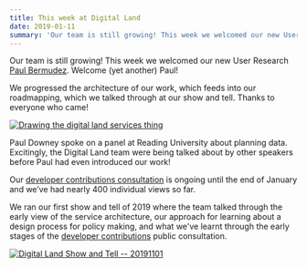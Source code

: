 ```yaml
---
title: This week at Digital Land
date: 2019-01-11
summary: 'Our team is still growing! This week we welcomed our new User Research [Paul Bermudez](https://twitter.com/pebdesign).'
---
```


Our team is still growing! This week we welcomed our new User Research [Paul Bermudez](https://twitter.com/pebdesign). Welcome (yet another) Paul!

We progressed the architecture of our work, which feeds into our roadmapping, which we talked through at our show and tell. Thanks to everyone who came!

<a data-flickr-embed="true"  href="https://www.flickr.com/photos/psd/31797348007/in/datetaken/" title="Drawing the digital land services thing"><img src="https://live.staticflickr.com/7879/31797348007_4082eae01f_k.jpg" alt="Drawing the digital land services thing"></a>

Paul Downey spoke on a panel at Reading University about planning data. Excitingly, the Digital Land team were being talked about by other speakers before Paul had even introduced our work!

Our [developer contributions consultation](https://digital-land.github.io/project/developer-contributions) is ongoing until the end of January and we’ve had nearly 400 individual views so far.

We ran our first show and tell of 2019 where the team talked through the early view of the service architecture, our approach for learning about a design process for policy making, and what we've learnt through the early stages of the [developer contributions](/project/developer-contributions) public consultation.

<a href="https://www.flickr.com/photos/mattlucht/39734701243/in/datetaken-public/" title="Digital Land Show and Tell -- 20191101"><img src="https://farm8.staticflickr.com/7860/39734701243_695ba27ec0_k.jpg" alt="Digital Land Show and Tell -- 20191101"></a>
